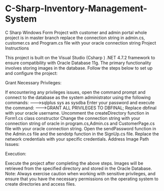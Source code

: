 # C-Sharp-Inventory-Management-System
C Sharp Windows Form Project with customer and admin portal whole project is in master branch replace the connection string in admin.cs, customer.cs and Program.cs file with your oracle connection string Project Instructions

This project is built on the Visual Studio (Csharp ) .NET 4.7.2 framework to ensure compatibility with Oracle Database 11g. The primary functionality involves storing images in the database. Follow the steps below to set up and configure the project:

Grant Necessary Privileges:

If encountering any privileges issues, open the command prompt and connect to the database as the system administrator using the following commands: --->sqlplus sys as sysdba Enter your password and execute the command: --->GRANT ALL PRIVILEGES TO DBFINAL; Replace dbfinal with your oracle username. Uncomment the createDirectory function in Form1.cs class constructor Change the connection string with your connection string of oracle in program.cs,Admin.cs and CustomerPage.cs file with your oracle connection string. Open the sendPassword function in the Admin.cs file and the sendotp function in the SignUp.cs file. Replace the network credentials with your specific credentials. Address Image Path Issues:

Execution:

Execute the project after completing the above steps. Images will be retrieved from the specified directory and stored in the Oracle Database. Note: Always exercise caution when working with sensitive privileges, and ensure that you have the necessary permissions on the operating system to create directories and access files.
